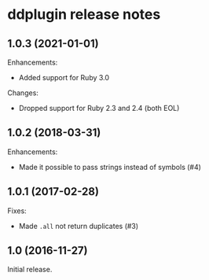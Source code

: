 # ddplugin release notes

## 1.0.3 (2021-01-01)

Enhancements:

* Added support for Ruby 3.0

Changes:

* Dropped support for Ruby 2.3 and 2.4 (both EOL)

## 1.0.2 (2018-03-31)

Enhancements:

* Made it possible to pass strings instead of symbols (#4)

## 1.0.1 (2017-02-28)

Fixes:

* Made `.all` not return duplicates (#3)

## 1.0 (2016-11-27)

Initial release.
